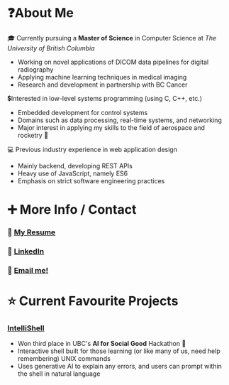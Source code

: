 # ❓About Me

🎓 Currently pursuing a **Master of Science** in Computer Science at _The University of British Columbia_

- Working on novel applications of DICOM data pipelines for digital radiography
- Applying machine learning techniques in medical imaging
- Research and development in partnership with BC Cancer

💲Interested in low-level systems programming (using C, C++, etc.)

- Embedded development for control systems
- Domains such as data processing, real-time systems, and networking
- Major interest in applying my skills to the field of aerospace and rocketry 🚀

💻 Previous industry experience in web application design

- Mainly backend, developing REST APIs
- Heavy use of JavaScript, namely ES6
- Emphasis on strict software engineering practices

# ➕ More Info / Contact

### 📃 [My Resume](https://github.com/rileyeaton-ubc/rileyeaton-general-resume/blob/249600a59cc4300b3e5010ca7def6ace7ebfddca/RileyEaton_General_Resume_2024-12.pdf)

### 🔗 [LinkedIn](https://www.linkedin.com/in/rileyeaton)

### 📩 [Email me!](mailto:ryeaton@student.ubc.ca)

# ⭐ Current Favourite Projects

### [IntelliShell](https://github.com/rileyeaton-ubc/intellishell-ai-hackathon)

- Won third place in UBC's **AI for Social Good** Hackathon 🥉
- Interactive shell built for those learning (or like many of us, need help remembering) UNIX commands
- Uses generative AI to explain any errors, and users can prompt within the shell in natural language
